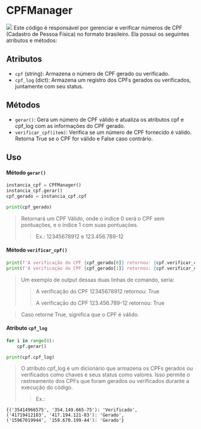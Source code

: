 # CPFManager
<img src="https://visitor-badge.laobi.icu/badge?page_id=https://github.com/DevLucasLourenco/CPFManager"> 
Este código é responsável por gerenciar e verificar números de CPF (Cadastro de Pessoa Física) no formato brasileiro. Ela possui os seguintes atributos e métodos:

## Atributos
- `cpf` (string): Armazena o número de CPF gerado ou verificado.
- `cpf_log` (dict): Armazena um registro dos CPFs gerados ou verificados, juntamente com seu status.
## Métodos
- `gerar()`: Gera um número de CPF válido e atualiza os atributos cpf e cpf_log com as informações do CPF gerado.
- `verificar_cpf(item)`: Verifica se um número de CPF fornecido é válido. Retorna True se o CPF for válido e False caso contrário.

## Uso
#### Método `gerar()`
``` python
instancia_cpf = CPFManager()
instancia_cpf.gerar()
cpf_gerado = instancia_cpf.cpf

print(cpf_gerado)
```
> Retornará um CPF Válido, onde o índice 0 será o CPF sem pontuações, e o índice 1 com suas pontuações.
>> Ex.: 12345678912 e 123.456.789-12

#### Método `verificar_cpf()`
```python
print(f'A verificação do CPF {cpf_gerado[0]} retornou: {cpf.verificar_cpf(cpf_gerado[0])}')
print(f'A verificação do CPF {cpf_gerado[1]} retornou: {cpf.verificar_cpf(cpf_gerado[1])}')
```
> Um exemplo de output dessas duas linhas de comando, seria:
>> A verificação do CPF 12345678912 retornou: True
>> 
>> A verificação do CPF 123.456.789-12 retornou: True

> Caso retorne True, significa que o CPF é válido.

#### Atributo `cpf_log`
``` python
for i in range(8):
    cpf.gerar()

print(cpf.cpf_log)
```
> O atributo cpf_log é um dicionário que armazena os CPFs gerados ou verificados como chaves e seus status como valores. Isso permite o rastreamento dos CPFs que foram gerados ou verificados durante a execução do código.
>> Ex.:
```
{('35414966575', '354.149.665-75'): 'Verificado',
('41719412103', '417.194.121-03'): 'Gerado',
('15967019944', '159.670.199-44'): 'Gerado'}
```
